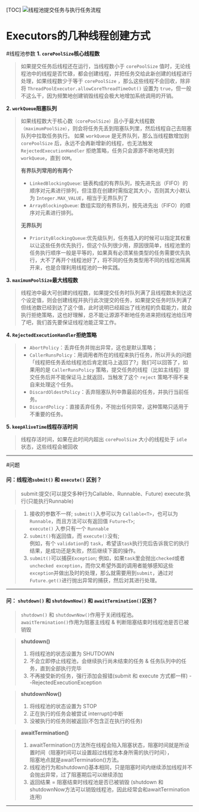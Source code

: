 [TOC]
![线程池提交任务与执行任务流程](https://mmbiz.qpic.cn/mmbiz_png/OyweysCSeLVMG2Z2WVksz8x3cqKQO6mnxRHH17cuyJ083gseYlic8snYyIQG523xgWN9x6Ll3Dz5HI8l0OE6FAA/640?wx_fmt=png&tp=webp&wxfrom=5&wx_lazy=1&wx_co=1)
# Executors的几种线程创建方式


#线程池参数
**1. `corePoolSize`核心线程数**
>如果提交任务后线程还在运行，当线程数小于 `corePoolSize` 值时，无论线程池中的线程是否忙碌，都会创建线程，并把任务交给此新创建的线程进行处理，如果线程数少于等于 `corePoolSize` ，那么这些线程不会回收，除非将 `ThreadPoolExecutor.allowCoreThreadTimeOut()` 设置为 `true`，但一般不这么干，因为频繁地创建销毁线程会极大地增加系统调用的开销。

**2. `workQueue`阻塞队列**
> 如果线程数大于核心数`（corePoolSize）`且小于最大线程数`（maximumPoolSize）`，则会将任务先丢到阻塞队列里，然后线程自己去阻塞队列中拉取任务执行。
> 如果 `workQueue` 是无界队列，那么当线程数增加到 `corePoolSize` 后，永远不会再新增新的线程，也无法触发 `RejectedExecutionHandler` 拒绝策略，任务只会源源不断地填充到 `workQueue`，直到 `OOM`。
> 
> **有界队列常用的有两个**
> *  `LinkedBlockingQueue`: 链表构成的有界队列，按先进先出（FIFO）的顺序对元素进行排列，但注意在创建时需指定其大小，否则其大小默认为 `Integer.MAX_VALUE`，相当于无界队列了
> *  `ArrayBlockingQueue`: 数组实现的有界队列，按先进先出（FIFO）的顺序对元素进行排列。  
> 
>**无界队列**
> * `PriorityBlockingQueue`:优先级队列，任务插入的时候可以指定其权重以让这些任务优先执行，但这个队列很少用，原因很简单，线程池里的任务执行顺序一般是平等的，如果真有必须某些类型的任务需要优先执行，大不了再开个线程池好了，将不同的任务类型用不同的线程池隔离开来，也是合理利用线程池的一种实践。

**3. `maximumPoolSize`最大线程数**
>线程池中最大可创建的线程数，如果提交任务时队列满了且线程数未到达这个设定值，则会创建线程并执行此次提交的任务，如果提交任务时队列满了但线池数已经到达了这个值，此时说明已经超出了线池程的负载能力，就会执行拒绝策略，这也好理解，总不能让源源不断地任务进来把线程池给压垮了吧，我们首先要保证线程池能正常工作。

**4. `RejectedExecutionHandler`拒绝策略**
>* `AbortPolicy`：丢弃任务并抛出异常，这也是默认策略；
>* `CallerRunsPolicy`：用调用者所在的线程来执行任务，所以开头的问题「线程把任务丢给线程池后肯定就马上返回了?」我们可以回答了，如果用的是 `CallerRunsPolicy` 策略，提交任务的线程（比如主线程）提交任务后并不能保证马上就返回，当触发了这个 `reject` 策略不得不亲自来处理这个任务。
>* `DiscardOldestPolicy`：丢弃阻塞队列中靠最前的任务，并执行当前任务。
>* `DiscardPolicy`：直接丢弃任务，不抛出任何异常，这种策略只适用于不重要的任务。

**5. `keepAliveTime`线程存活时间**
>线程存活时间，如果在此时间内超出 `corePoolSize` 大小的线程处于 `idle` 状态，这些线程会被回收

***

#问题
#### 问：线程池```submit()``` 和 ```execute()``` 区别？
> submit:提交(可以提交多种行为Callable、Runnable、Future)
> execute:执行(只能执行Runnable)

>1. 接收的参数不一样;
    `submit()`入参可以为 `Callable<T>`，也可以为 `Runnable`，而且方法可以有返回值 `Future<T>`;  
    `execute()` 入参只有一个 `Runnable`
>2. `submit()`有返回值，而 `execute()`没有;  
    例如，有个 `validation`的 `task`，希望该`task`执行完后告诉我它的执行结果，是成功还是失败，然后继续下面的操作。
>3. `submit()`可以捕获`Exception`;
    例如，如果`task`里会抛出`checked`或者`unchecked exception`，而你又希望外面的调用者能够感知这些`exception`并做出及时的处理，那么就需要用到`submit`，通过对`Future.get()`进行抛出异常的捕获，然后对其进行处理。  

***

#### 问： `shutdown()` 和 `shutdownNow()` 和 `awaitTermination()`区别？
>`shutdown()` 和 `shutdownNow()`作用于关闭线程池。  
>`awaitTermination()`作用为阻塞主线程 & 判断阻塞结束时线程池是否已被销毁

> **shutdown()**
>1. 将线程池的状态设置为 SHUTDOWN
>2. 不会立即停止线程池，会继续执行尚未结束的任务 & 任务队列中的任务，直到全部执行完毕  
>3. 不再接受新的任务，强行添加会报错(submit 和 execute 方式都一样) --RejectedExecutionException  

> **shutdownNow()**
>1. 将线程池的状态设置为 STOP
>2. 正在执行的任务会被尝试 interrupt()中断
>3. 没被执行的任务则被返回(不包含正在执行的任务)

> **awaitTermination()**
>1. awaitTermination()方法所在线程会陷入阻塞状态，阻塞时间就是所设置时间（阻塞时间可以设置超过线程池本身所需的执行时间），  
阻塞地点就是awaitTermination()方法。
>2. 线程池行为和shutdown()基本相同，只是阻塞时间内继续添加线程并不会抛出异常，过了阻塞期后可以继续添加
>3. 返回结果 = 阻塞结束时线程池是否已被销毁 (shutdown 和 shutdownNow方法可以销毁线程池，因此经常会和awaitTermination连用)
***